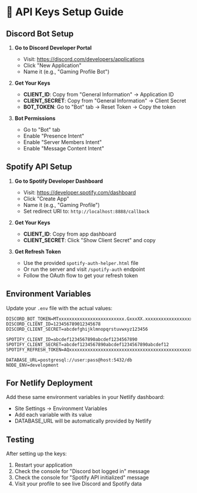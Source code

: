 # 🔑 API Keys Setup Guide

## Discord Bot Setup

1. **Go to Discord Developer Portal**
   - Visit: https://discord.com/developers/applications
   - Click "New Application"
   - Name it (e.g., "Gaming Profile Bot")

2. **Get Your Keys**
   - **CLIENT_ID**: Copy from "General Information" → Application ID
   - **CLIENT_SECRET**: Copy from "General Information" → Client Secret
   - **BOT_TOKEN**: Go to "Bot" tab → Reset Token → Copy the token

3. **Bot Permissions**
   - Go to "Bot" tab
   - Enable "Presence Intent" 
   - Enable "Server Members Intent"
   - Enable "Message Content Intent"

## Spotify API Setup

1. **Go to Spotify Developer Dashboard**
   - Visit: https://developer.spotify.com/dashboard
   - Click "Create App"
   - Name it (e.g., "Gaming Profile")
   - Set redirect URI to: `http://localhost:8888/callback`

2. **Get Your Keys**
   - **CLIENT_ID**: Copy from app dashboard
   - **CLIENT_SECRET**: Click "Show Client Secret" and copy

3. **Get Refresh Token**
   - Use the provided `spotify-auth-helper.html` file
   - Or run the server and visit `/spotify-auth` endpoint
   - Follow the OAuth flow to get your refresh token

## Environment Variables

Update your `.env` file with the actual values:

```env
DISCORD_BOT_TOKEN=MTxxxxxxxxxxxxxxxxxxxxxxxxx.GxxxXX.xxxxxxxxxxxxxxxxxxxxxxxxxxx
DISCORD_CLIENT_ID=123456789012345678
DISCORD_CLIENT_SECRET=abcdefghijklmnopqrstuvwxyz123456

SPOTIFY_CLIENT_ID=abcdef1234567890abcdef1234567890
SPOTIFY_CLIENT_SECRET=abcdef1234567890abcdef1234567890abcdef12
SPOTIFY_REFRESH_TOKEN=AQxxxxxxxxxxxxxxxxxxxxxxxxxxxxxxxxxxxxxxxxxxxxxxxxxxxxxxxxxx

DATABASE_URL=postgresql://user:pass@host:5432/db
NODE_ENV=development
```

## For Netlify Deployment

Add these same environment variables in your Netlify dashboard:
- Site Settings → Environment Variables
- Add each variable with its value
- DATABASE_URL will be automatically provided by Netlify

## Testing

After setting up the keys:
1. Restart your application
2. Check the console for "Discord bot logged in" message
3. Check the console for "Spotify API initialized" message
4. Visit your profile to see live Discord and Spotify data